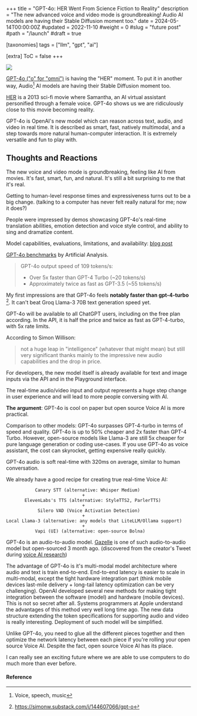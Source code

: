 +++
title = "GPT-4o: HER Went From Science Fiction to Reality"
description = "The new advanced voice and video mode is groundbreaking! Audio AI models are having their Stable Diffusion moment too."
date = 2024-05-14T00:00:00Z
#updated = 2022-11-10
#weight = 0
#slug = "future post"
#path = "/launch"
#draft = true

[taxonomies]
tags = ["llm", "gpt", "ai"]

[extra]
ToC = false
+++

[![](https://img.youtube.com/vi/DQacCB9tDaw/0.jpg)](https://www.youtube.com/watch?v=DQacCB9tDaw&t=706s)

[GPT-4o ("o" for "omni")](https://openai.com/index/spring-update/) is having the "HER" moment. To put it in another way, Audio[^1] AI models are having their Stable Diffusion moment too.

[HER](https://en.wikipedia.org/wiki/Her_(film)) is a 2013 sci-fi movie where Samantha, an AI virtual assistant personified through a female voice. GPT-4o shows us we are ridiculously close to this movie becoming reality.

GPT-4o is OpenAI's new model which can reason across text, audio, and video in real time. It is described as smart, fast, natively multimodal, and a step towards more natural human-computer interaction. It is extremely versatile and fun to play with.

## Thoughts and Reactions

The new voice and video mode is groundbreaking, feeling like AI from movies. It's fast, smart, fun, and natural.
It's still a bit surprising to me that it's real.

Getting to human-level response times and expressiveness turns out to be a big change.
(talking to a computer has never felt really natural for me; now it does?)

People were impressed by demos showcasing GPT-4o's real-time translation abilities, emotion detection and voice style control, and ability to sing and dramatize content.

Model capabilities, evaluations, limitations, and availability: [blog post](https://openai.com/index/hello-gpt-4o/)

[GPT-4o benchmarks](https://artificialanalysis.ai/models/gpt-4o) by Artificial Analysis.

> GPT-4o output speed of 109 tokens/s:
> - Over 5x faster than GPT-4 Turbo (~20 tokens/s)
> - Approximately twice as fast as GPT-3.5 (~55 tokens/s)

My first impressions are that GPT-4o feels **notably faster than gpt-4-turbo** [^2]. It can't beat Groq Llama-3 70B text generation speed yet.

GPT-4o will be available to all ChatGPT users, including on the free plan according. In the API, it is half the price and twice as fast as GPT-4-turbo, with 5x rate limits.

According to Simon Willison:

> not a huge leap in "intelligence" (whatever that might mean) but still very significant thanks mainly to the impressive new audio capabilities and the drop in price.

For developers, the new model itself is already available for text and image inputs via the API and in the Playground interface.

The real-time audio/video input and output represents a huge step change in user experience and will lead to more people conversing with AI.

**The argument**: GPT-4o is cool on paper but open source Voice AI is more practical.

Comparison to other models: GPT-4o surpasses GPT-4-turbo in terms of speed and quality. GPT-4o is up to 50% cheaper and 2x faster than GPT-4 Turbo. However, open-source models like Llama-3 are still 5x cheaper for pure language generation or coding use-cases. If you use GPT-4o as voice assistant, the cost can skyrocket, getting expensive really quickly.

GPT-4o audio is soft real-time with 320ms on average, similar to human conversation.

We already have a good recipe for creating true real-time Voice AI:

```
           Canary STT (alternative: Whisper Medium)
                             +
       ElevenLabs's TTS (alternative: StyleTTS2, ParlerTTS)
                             +
            Silero VAD (Voice Activation Detection)
                             +
Local Llama-3 (alternative: any models that LiteLLM/Ollama support)
                             +
           Vapi (UI) (alternative: open-source Bolna)
```

GPT-4o is an audio-to-audio model. [Gazelle](https://github.com/tincans-ai/gazelle) is one of such audio-to-audio model but open-sourced 3 month ago. (discovered from the creator's Tweet during [voice AI research](https://gist.github.com/cedrickchee/770277bd0d368f5e682389c36f3468c2))

The advantage of GPT-4o is it's multi-modal model architecture where audio and text is train end-to-end. End-to-end latency is easier to scale in multi-modal, except the tight hardware integration part (think mobile devices last-mile delivery + long-tail latency optimization can be very challenging). OpenAI developed several new methods for making tight integration between the software (model) and hardware (mobile devices). This is not so secret after all. Systems programmers at Apple understand the advantages of this method very well long time ago. The new data structure extending the token specifications for supporting audio and video is really interesting. Deployment of such model will be simplified.

Unlike GPT-4o, you need to glue all the different pieces together and then optimize the network latency between each piece if you're rolling your open source Voice AI. Despite the fact, open source Voice AI has its place.

I can really see an exciting future where we are able to use computers to do much more than ever before.

#### Reference

[^1]: Voice, speech, music

[^2]: https://simonw.substack.com/i/144607066/gpt-o
